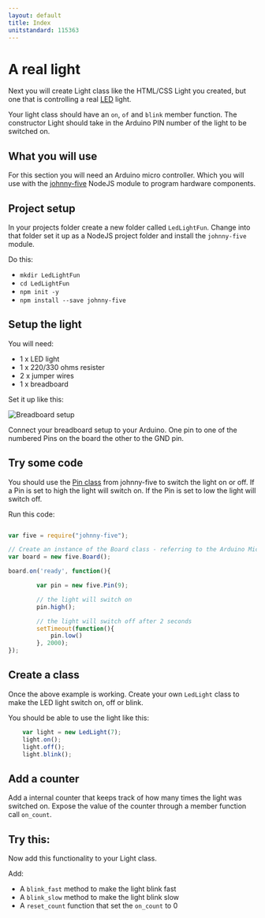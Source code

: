 ```yaml
---
layout: default
title: Index
unitstandard: 115363
---
```


# A real light

Next you will create Light class like the HTML/CSS Light you created, but one that is controlling a real [LED](https://en.wikipedia.org/wiki/Light-emitting_diode) light.

Your light class should have an `on`, `of` and `blink` member function. The constructor Light should take in the Arduino PIN number of the light to be switched on.

## What you will use

For this section you will need an Arduino micro controller. Which you will use with the [johnny-five](http://http://johnny-five.io/) NodeJS module to program hardware components.

## Project setup

In your projects folder create a new folder called `LedLightFun`. Change into that folder set it up as a NodeJS project folder and install the `johnny-five` module.

Do this:

* `mkdir LedLightFun`
* `cd LedLightFun`
* `npm init -y`
* `npm install --save johnny-five`


## Setup the light

You will need:

* 1 x LED light
* 1 x 220/330 ohms resister
* 2 x jumper wires
* 1 x breadboard

Set it up like this:

![Breadboard setup](https://raw.githubusercontent.com/avermeulen/ObjectOrientationIntroduction/master/pictures/Setup%20for%20One%20LED_bb.jpg)

Connect your breadboard setup to your Arduino. One pin to one of the numbered Pins on the board the other to the GND pin.

## Try some code

You should use the [Pin class](https://github.com/rwaldron/johnny-five/wiki/Pin) from johnny-five to switch the light on or off. If a Pin is set to high the light will switch on. If the Pin is set to low the light will switch off.

Run this code:

```javascript

var five = require("johnny-five");

// Create an instance of the Board class - referring to the Arduino Micro Controller 'board'
var board = new five.Board();

board.on('ready', function(){

		var pin = new five.Pin(9);

        // the light will switch on
        pin.high();

		// the light will switch off after 2 seconds
		setTimeout(function(){
	        pin.low()
		}, 2000);
});
```

## Create a class

Once the above example is working. Create your own `LedLight` class to make the LED light switch on, off or blink.

You should be able to use the light like this:

```javascript
	var light = new LedLight(7);
	light.on();
	light.off();
	light.blink();
```

## Add a counter

Add a internal counter that keeps track of how many times the light was switched on. Expose the value of the counter through a member function call `on_count`.

## Try this:

Now add this functionality to your Light class.

Add:

* A `blink_fast` method to make the light blink fast
* A `blink_slow` method to make the light blink slow
* A `reset_count` function that set the `on_count` to 0
